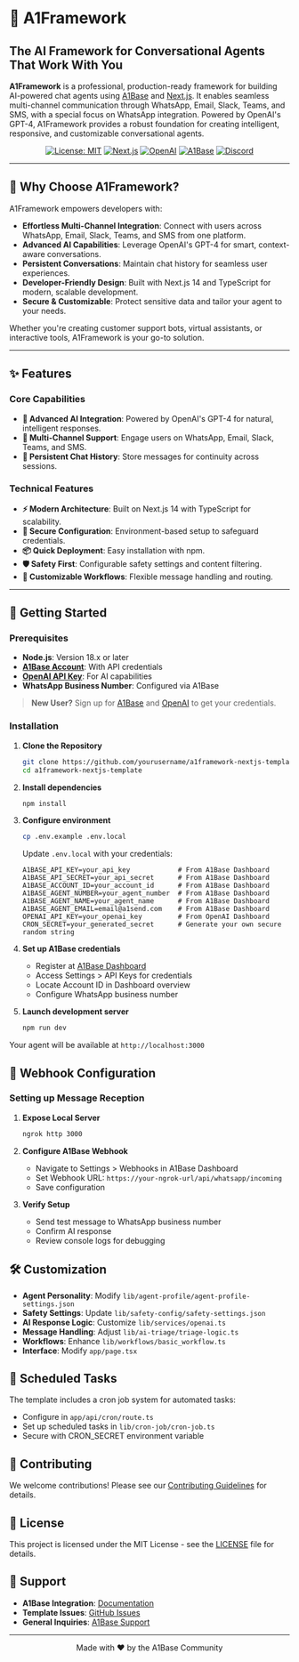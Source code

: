 # 🤖 A1Framework

## The AI Framework for Conversational Agents That Work With You

**A1Framework** is a professional, production-ready framework for building AI-powered chat agents using [A1Base](https://a1base.com) and [Next.js](https://nextjs.org). It enables seamless multi-channel communication through WhatsApp, Email, Slack, Teams, and SMS, with a special focus on WhatsApp integration. Powered by OpenAI's GPT-4, A1Framework provides a robust foundation for creating intelligent, responsive, and customizable conversational agents.

<div align="center">

[![License: MIT](https://img.shields.io/badge/License-MIT-yellow.svg)](https://opensource.org/licenses/MIT)
[![Next.js](https://img.shields.io/badge/Next.js-14-black)](https://nextjs.org)
[![OpenAI](https://img.shields.io/badge/OpenAI-Powered-blue)](https://openai.com)
[![A1Base](https://img.shields.io/badge/A1Base-Integration-green)](https://a1base.com)
[![Discord](https://img.shields.io/badge/Discord-Community-blueviolet)](https://discord.gg/your-community-link)

</div>

---

## 🌟 Why Choose A1Framework?

A1Framework empowers developers with:

- **Effortless Multi-Channel Integration**: Connect with users across WhatsApp, Email, Slack, Teams, and SMS from one platform.
- **Advanced AI Capabilities**: Leverage OpenAI's GPT-4 for smart, context-aware conversations.
- **Persistent Conversations**: Maintain chat history for seamless user experiences.
- **Developer-Friendly Design**: Built with Next.js 14 and TypeScript for modern, scalable development.
- **Secure & Customizable**: Protect sensitive data and tailor your agent to your needs.

Whether you're creating customer support bots, virtual assistants, or interactive tools, A1Framework is your go-to solution.

---

## ✨ Features

### Core Capabilities
- **🧠 Advanced AI Integration**: Powered by OpenAI's GPT-4 for natural, intelligent responses.
- **📱 Multi-Channel Support**: Engage users on WhatsApp, Email, Slack, Teams, and SMS.
- **💾 Persistent Chat History**: Store messages for continuity across sessions.

### Technical Features
- **⚡ Modern Architecture**: Built on Next.js 14 with TypeScript for scalability.
- **🔐 Secure Configuration**: Environment-based setup to safeguard credentials.
- **📦 Quick Deployment**: Easy installation with npm.
- **🛡️ Safety First**: Configurable safety settings and content filtering.
- **🎯 Customizable Workflows**: Flexible message handling and routing.

---

## 🚀 Getting Started

### Prerequisites
- **Node.js**: Version 18.x or later
- **[A1Base Account](https://dashboard.a1base.com)**: With API credentials
- **[OpenAI API Key](https://platform.openai.com)**: For AI capabilities
- **WhatsApp Business Number**: Configured via A1Base

> **New User?** Sign up for [A1Base](https://dashboard.a1base.com) and [OpenAI](https://platform.openai.com) to get your credentials.

### Installation

1. **Clone the Repository**
   ```bash
   git clone https://github.com/yourusername/a1framework-nextjs-template
   cd a1framework-nextjs-template

2. **Install dependencies**

   ```bash
   npm install
   ```

3. **Configure environment**

   ```bash
   cp .env.example .env.local
   ```

   Update `.env.local` with your credentials:

   ```env
   A1BASE_API_KEY=your_api_key            # From A1Base Dashboard 
   A1BASE_API_SECRET=your_api_secret      # From A1Base Dashboard 
   A1BASE_ACCOUNT_ID=your_account_id      # From A1Base Dashboard 
   A1BASE_AGENT_NUMBER=your_agent_number  # From A1Base Dashboard 
   A1BASE_AGENT_NAME=your_agent_name      # From A1Base Dashboard 
   A1BASE_AGENT_EMAIL=email@a1send.com    # From A1Base Dashboard
   OPENAI_API_KEY=your_openai_key         # From OpenAI Dashboard
   CRON_SECRET=your_generated_secret      # Generate your own secure random string
   ```

4. **Set up A1Base credentials**
   - Register at [A1Base Dashboard](https://dashboard.a1base.com)
   - Access Settings > API Keys for credentials
   - Locate Account ID in Dashboard overview
   - Configure WhatsApp business number

5. **Launch development server**
   ```bash
   npm run dev
   ```

Your agent will be available at `http://localhost:3000`

## 🔧 Webhook Configuration

### Setting up Message Reception

1. **Expose Local Server**
   ```bash
   ngrok http 3000
   ```

2. **Configure A1Base Webhook**
   - Navigate to Settings > Webhooks in A1Base Dashboard
   - Set Webhook URL: `https://your-ngrok-url/api/whatsapp/incoming`
   - Save configuration

3. **Verify Setup**
   - Send test message to WhatsApp business number
   - Confirm AI response
   - Review console logs for debugging

## 🛠️ Customization

- **Agent Personality**: Modify `lib/agent-profile/agent-profile-settings.json`
- **Safety Settings**: Update `lib/safety-config/safety-settings.json`
- **AI Response Logic**: Customize `lib/services/openai.ts`
- **Message Handling**: Adjust `lib/ai-triage/triage-logic.ts`
- **Workflows**: Enhance `lib/workflows/basic_workflow.ts`
- **Interface**: Modify `app/page.tsx`

## 🔄 Scheduled Tasks

The template includes a cron job system for automated tasks:
- Configure in `app/api/cron/route.ts`
- Set up scheduled tasks in `lib/cron-job/cron-job.ts`
- Secure with CRON_SECRET environment variable

## 👥 Contributing

We welcome contributions! Please see our [Contributing Guidelines](CONTRIBUTING.md) for details.

## 📄 License

This project is licensed under the MIT License - see the [LICENSE](LICENSE) file for details.

## 💬 Support

- **A1Base Integration**: [Documentation](https://docs.a1base.com)
- **Template Issues**: [GitHub Issues](https://github.com/yourusername/a1framework-nextjs-template/issues)
- **General Inquiries**: [A1Base Support](https://a1base.com/support)

---

<div align="center">
Made with ❤️ by the A1Base Community
</div>
